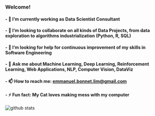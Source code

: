 ### Welcome! 

#### - 🔭 I’m currently working as Data Scientist Consultant
#### - 🤝 I’m looking to collaborate on all kinds of Data Projects, from data exploration to algorithms industrialization (Python, R, SQL)
#### - 🤔 I’m looking for help for continuous improvement of my skills in Software Engineering
#### - 💬 Ask me about Machine Learning, Deep Learning, Reinforcement Learning, Web Applications, NLP, Computer Vision, DataViz
#### - 📫 How to reach me: emmanuel.bonnet.lim@gmail.com 
#### - ⚡ Fun fact: My Cat loves making mess with my computer

![github stats](https://github-readme-stats.vercel.app/api?username=Manu87DS&show_icons=true&theme=radical)

